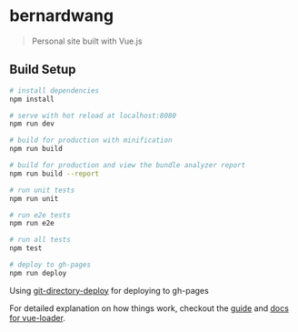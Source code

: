 # bernardwang

> Personal site built with Vue.js

## Build Setup

``` bash
# install dependencies
npm install

# serve with hot reload at localhost:8080
npm run dev

# build for production with minification
npm run build

# build for production and view the bundle analyzer report
npm run build --report

# run unit tests
npm run unit

# run e2e tests
npm run e2e

# run all tests
npm test

# deploy to gh-pages
npm run deploy
```

Using [git-directory-deploy](https://github.com/X1011/git-directory-deploy) for deploying to gh-pages

For detailed explanation on how things work, checkout the [guide](http://vuejs-templates.github.io/webpack/) and [docs for vue-loader](http://vuejs.github.io/vue-loader).
